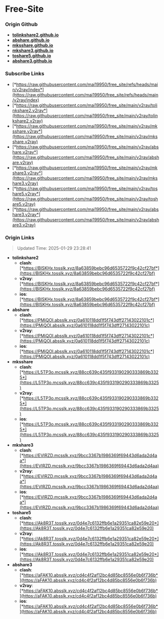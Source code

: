 # Free-Site

### Origin Github

- [**tolinkshare2.github.io**](https://github.com/tolinkshare2/tolinkshare2.github.io)
- [**abshare.github.io**](https://github.com/abshare/abshare.github.io)
- [**mksshare.github.io**](https://github.com/mksshare/mksshare.github.io)
- [**mkshare3.github.io**](https://github.com/mkshare3/mkshare3.github.io)
- [**toshare5.github.io**](https://github.com/toshare5/toshare5.github.io)
- [**abshare3.github.io**](https://github.com/abshare3/abshare3.github.io)

### Subscribe Links

- [*https://raw.githubusercontent.com/mai19950/free_site/refs/heads/main/v2ray/index*](https://raw.githubusercontent.com/mai19950/free_site/refs/heads/main/v2ray/index)
- [*https://raw.githubusercontent.com/mai19950/free_site/main/v2ray/tolinkshare2.v2ray*](https://raw.githubusercontent.com/mai19950/free_site/main/v2ray/tolinkshare2.v2ray)
- [*https://raw.githubusercontent.com/mai19950/free_site/main/v2ray/mksshare.v2ray*](https://raw.githubusercontent.com/mai19950/free_site/main/v2ray/mksshare.v2ray)
- [*https://raw.githubusercontent.com/mai19950/free_site/main/v2ray/abshare.v2ray*](https://raw.githubusercontent.com/mai19950/free_site/main/v2ray/abshare.v2ray)
- [*https://raw.githubusercontent.com/mai19950/free_site/main/v2ray/mkshare3.v2ray*](https://raw.githubusercontent.com/mai19950/free_site/main/v2ray/mkshare3.v2ray)
- [*https://raw.githubusercontent.com/mai19950/free_site/main/v2ray/toshare5.v2ray*](https://raw.githubusercontent.com/mai19950/free_site/main/v2ray/toshare5.v2ray)
- [*https://raw.githubusercontent.com/mai19950/free_site/main/v2ray/abshare3.v2ray*](https://raw.githubusercontent.com/mai19950/free_site/main/v2ray/abshare3.v2ray)

### Origin Links

> Updated Time: 2025-01-29 23:28:41

- **tolinkshare2**
  - **clash**: [*https://BlSKHx.tosslk.xyz/8a63859bebc96d6535722f9c42cf27bf*](https://BlSKHx.tosslk.xyz/8a63859bebc96d6535722f9c42cf27bf)
  - **v2ray**: [*https://BlSKHx.tosslk.xyz/8a63859bebc96d6535722f9c42cf27bf*](https://BlSKHx.tosslk.xyz/8a63859bebc96d6535722f9c42cf27bf)
  - **ios**: [*https://BlSKHx.tosslk.xyz/8a63859bebc96d6535722f9c42cf27bf*](https://BlSKHx.tosslk.xyz/8a63859bebc96d6535722f9c42cf27bf)
- **abshare**
  - **clash**: [*https://PMiQOI.absslk.xyz/0a610118dd1f5f743dff27143022101c*](https://PMiQOI.absslk.xyz/0a610118dd1f5f743dff27143022101c)
  - **v2ray**: [*https://PMiQOI.absslk.xyz/0a610118dd1f5f743dff27143022101c*](https://PMiQOI.absslk.xyz/0a610118dd1f5f743dff27143022101c)
  - **ios**: [*https://PMiQOI.absslk.xyz/0a610118dd1f5f743dff27143022101c*](https://PMiQOI.absslk.xyz/0a610118dd1f5f743dff27143022101c)
- **mksshare**
  - **clash**: [*https://L5TP3o.mcsslk.xyz/88cc639c435f933190290333869b3325*](https://L5TP3o.mcsslk.xyz/88cc639c435f933190290333869b3325)
  - **v2ray**: [*https://L5TP3o.mcsslk.xyz/88cc639c435f933190290333869b3325*](https://L5TP3o.mcsslk.xyz/88cc639c435f933190290333869b3325)
  - **ios**: [*https://L5TP3o.mcsslk.xyz/88cc639c435f933190290333869b3325*](https://L5TP3o.mcsslk.xyz/88cc639c435f933190290333869b3325)
- **mkshare3**
  - **clash**: [*https://EVIRZD.mcsslk.xyz/9bcc3367b1986369f69443d6ada2d4aa*](https://EVIRZD.mcsslk.xyz/9bcc3367b1986369f69443d6ada2d4aa)
  - **v2ray**: [*https://EVIRZD.mcsslk.xyz/9bcc3367b1986369f69443d6ada2d4aa*](https://EVIRZD.mcsslk.xyz/9bcc3367b1986369f69443d6ada2d4aa)
  - **ios**: [*https://EVIRZD.mcsslk.xyz/9bcc3367b1986369f69443d6ada2d4aa*](https://EVIRZD.mcsslk.xyz/9bcc3367b1986369f69443d6ada2d4aa)
- **toshare5**
  - **clash**: [*https://Ak8R3T.tosslk.xyz/0d4e7c6132ffb6e1a29351ca82e59e20*](https://Ak8R3T.tosslk.xyz/0d4e7c6132ffb6e1a29351ca82e59e20)
  - **v2ray**: [*https://Ak8R3T.tosslk.xyz/0d4e7c6132ffb6e1a29351ca82e59e20*](https://Ak8R3T.tosslk.xyz/0d4e7c6132ffb6e1a29351ca82e59e20)
  - **ios**: [*https://Ak8R3T.tosslk.xyz/0d4e7c6132ffb6e1a29351ca82e59e20*](https://Ak8R3T.tosslk.xyz/0d4e7c6132ffb6e1a29351ca82e59e20)
- **abshare3**
  - **clash**: [*https://aFAK10.absslk.xyz/cd4c4f2af12bc4d85bc8556e0b6f736b*](https://aFAK10.absslk.xyz/cd4c4f2af12bc4d85bc8556e0b6f736b)
  - **v2ray**: [*https://aFAK10.absslk.xyz/cd4c4f2af12bc4d85bc8556e0b6f736b*](https://aFAK10.absslk.xyz/cd4c4f2af12bc4d85bc8556e0b6f736b)
  - **ios**: [*https://aFAK10.absslk.xyz/cd4c4f2af12bc4d85bc8556e0b6f736b*](https://aFAK10.absslk.xyz/cd4c4f2af12bc4d85bc8556e0b6f736b)

